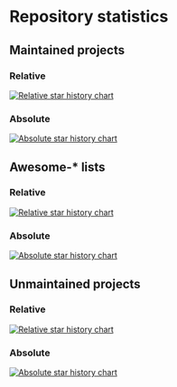 # Repository statistics

## Maintained projects

### Relative

[![Relative star history chart](https://api.star-history.com/svg?repos=kdeldycke/click-extra,kdeldycke/workflows,kdeldycke/meta-package-manager,kdeldycke/mail-deduplicate,kdeldycke/plumage,kdeldycke/dotfiles,kdeldycke/kevin-deldycke-blog,kdeldycke/vat-rates&type=Timeline)](https://star-history.com/#kdeldycke/click-extra&kdeldycke/workflows&kdeldycke/meta-package-manager&kdeldycke/mail-deduplicate&kdeldycke/plumage&kdeldycke/dotfiles&kdeldycke/kevin-deldycke-blog&kdeldycke/vat-rates&Timeline)

### Absolute

[![Absolute star history chart](https://api.star-history.com/svg?repos=kdeldycke/click-extra,kdeldycke/workflows,kdeldycke/meta-package-manager,kdeldycke/mail-deduplicate,kdeldycke/plumage,kdeldycke/dotfiles,kdeldycke/kevin-deldycke-blog,kdeldycke/vat-rates&type=Date)](https://star-history.com/#kdeldycke/click-extra&kdeldycke/workflows&kdeldycke/meta-package-manager&kdeldycke/mail-deduplicate&kdeldycke/plumage&kdeldycke/dotfiles&kdeldycke/kevin-deldycke-blog&kdeldycke/vat-rates&Date)


## Awesome-* lists

### Relative

[![Relative star history chart](https://api.star-history.com/svg?repos=kdeldycke/awesome-billing,kdeldycke/awesome-iam,kdeldycke/awesome-engineering-team-management,kdeldycke/awesome-falsehood&type=Timeline)](https://star-history.com/#kdeldycke/awesome-billing&kdeldycke/awesome-iam&kdeldycke/awesome-engineering-team-management&kdeldycke/awesome-falsehood&Timeline)

### Absolute

[![Absolute star history chart](https://api.star-history.com/svg?repos=kdeldycke/awesome-billing,kdeldycke/awesome-iam,kdeldycke/awesome-engineering-team-management,kdeldycke/awesome-falsehood&type=Date)](https://star-history.com/#kdeldycke/awesome-billing&kdeldycke/awesome-iam&kdeldycke/awesome-engineering-team-management&kdeldycke/awesome-falsehood&Date)


## Unmaintained projects

### Relative

[![Relative star history chart](https://api.star-history.com/svg?repos=kdeldycke/chessboard,kdeldycke/scripts,kdeldycke/webping,kdeldycke/feed-tracking-tool,kdeldycke/live_browser,kdeldycke/e107-importer,kdeldycke/cqlengine-relation-columns,kdeldycke/kdenlive-tools,kdeldycke/cherrypy_mako_formish_ooop_boilerplate,kdeldycke/openerp.buildout&type=Timeline)](https://star-history.com/#kdeldycke/chessboard&kdeldycke/scripts&kdeldycke/webping&kdeldycke/feed-tracking-tool&kdeldycke/live_browser&kdeldycke/e107-importer&kdeldycke/cqlengine-relation-columns&kdeldycke/kdenlive-tools&kdeldycke/cherrypy_mako_formish_ooop_boilerplate&kdeldycke/openerp.buildout&Timeline)

### Absolute

[![Absolute star history chart](https://api.star-history.com/svg?repos=kdeldycke/chessboard,kdeldycke/scripts,kdeldycke/webping,kdeldycke/feed-tracking-tool,kdeldycke/live_browser,kdeldycke/e107-importer,kdeldycke/cqlengine-relation-columns,kdeldycke/kdenlive-tools,kdeldycke/cherrypy_mako_formish_ooop_boilerplate,kdeldycke/openerp.buildout&type=Date)](https://star-history.com/#kdeldycke/chessboard&kdeldycke/scripts&kdeldycke/webping&kdeldycke/feed-tracking-tool&kdeldycke/live_browser&kdeldycke/e107-importer&kdeldycke/cqlengine-relation-columns&kdeldycke/kdenlive-tools&kdeldycke/cherrypy_mako_formish_ooop_boilerplate&kdeldycke/openerp.buildout&Date)
